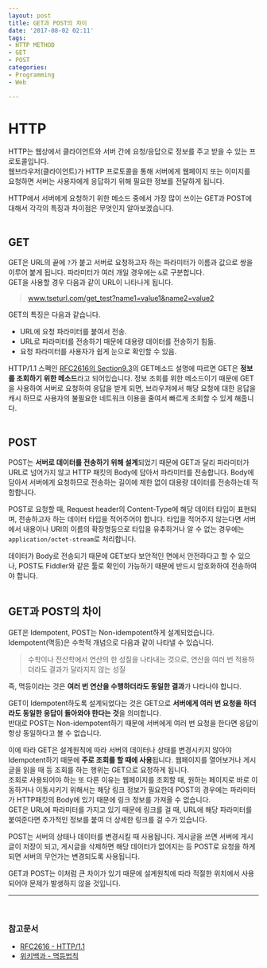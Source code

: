 ```yaml
---
layout: post
title: GET과 POST의 차이
date: '2017-08-02 02:11'
tags:
- HTTP METHOD
- GET
- POST
categories:
- Programming
- Web

---
```


# HTTP

HTTP는 웹상에서 클라이언트와 서버 간에 요청/응답으로 정보를 주고 받을 수 있는 프로토콜입니다. <br/>
웹브라우저(클라이언트)가 HTTP 프로토콜을 통해 서버에게 웹페이지 또는 이미지를 요청하면 서버는 사용자에게 응답하기 위해 필요한 정보를 전달하게 됩니다.

HTTP에서 서버에게 요청하기 위한 메소드 중에서 가장 많이 쓰이는 GET과 POST에 대해서 각각의 특징과 차이점은 무엇인지 알아보겠습니다.
<br/><br/>


## GET
GET은 URL의 끝에 `?`가 붙고 서버로 요청하고자 하는 파라미터가 이름과 값으로 쌍을 이루어 붙게 됩니다. 파라미터가 여러 개일 경우에는 `&`로 구분합니다. <br/>
GET을 사용할 경우 다음과 같이 URL이 나타나게 됩니다.

> www.tseturl.com/get_test?name1=value1&name2=value2

GET의 특징은 다음과 같습니다.
* URL에 요청 파라미터를 붙여서 전송.
* URL로 파라미터를 전송하기 때문에 대용량 데이터를 전송하기 힘듦.
* 요청 파라미터를 사용자가 쉽게 눈으로 확인할 수 있음.

HTTP/1.1 스펙인 [RFC2616의 Section9.3](https://tools.ietf.org/html/rfc2616#section-9.3)의 GET메소드 설명에 따르면
GET은 **정보를 조회하기 위한 메소드**라고 되어있습니다. 정보 조회를 위한 메소드이기 때문에 GET을 사용하여 서버로 요청하여 응답을 받게 되면, 브라우저에서 해당 요청에 대한 응답을 캐시 하므로 사용자의 불필요한 네트워크 이용을 줄여서 빠르게 조회할 수 있게 해줍니다.
<br/><br/>

## POST
POST는 **서버로 데이터를 전송하기 위해 설계**되었기 때문에 GET과 달리 파라미터가 URL로 넘어가지 않고 HTTP 패킷의 Body에 담아서 파라미터를 전송합니다. Body에 담아서 서버에게 요청하므로 전송하는 길이에 제한 없이 대용량 데이터를 전송하는데 적합합니다. <br/>

POST로 요청할 때, Request header의 Content-Type에 해당 데이터 타입이 표현되며, 전송하고자 하는 데이터 타입을 적어주어야 합니다. 타입을 적어주지 않는다면 서버에서 내용이나 URI의 이름의 확장명등으로 타입을 유추하거나 알 수 없는 경우에는 `application/octet-stream`로 처리합니다. <br/>

데이터가 Body로 전송되기 때문에 GET보다 보안적인 면에서 안전하다고 할 수 있으나,
POST도 Fiddler와 같은 툴로 확인이 가능하기 때문에 반드시 암호화하여 전송하여야 합니다. <br/><br/>


## GET과 POST의 차이
GET은 Idempotent, POST는 Non-idempotent하게 설계되었습니다. <br/>
Idempotent(멱등)은 수학적 개념으로 다음과 같이 나타낼 수 있습니다.

> 수학이나 전산학에서 연산의 한 성질을 나타내는 것으로, 연산을 여러 번 적용하더라도 결과가 달라지지 않는 성질

즉, 멱등이라는 것은 **여러 번 연산을 수행하더라도 동일한 결과**가 나타나야 합니다. <br/>

GET이 Idempotent하도록 설계되었다는 것은 GET으로 **서버에게 여러 번 요청을 하더라도 동일한 응답이 돌아와야 한다는 것**을 의미합니다. <br/>
반대로 POST는 Non-idempotent하기 때문에 서버에게 여러 번 요청을 한다면 응답이 항상 동일하다고 볼 수 없습니다.

이에 따라 GET은 설계원칙에 따라 서버의 데이터나 상태를 변경시키지 않아야 Idempotent하기 때문에 **주로 조회를 할 때에 사용**됩니다. 웹페이지를 열어보거나 게시글을 읽을 때 등 조회를 하는 행위는 GET으로 요청하게 됩니다. <br/>
조회로 사용되어야 하는 또 다른 이유는 웹페이지를 조회할 때, 원하는 페이지로 바로 이동하거나 이동시키기 위해서는 해당 링크 정보가 필요한데 POST의 경우에는 파라미터가 HTTP패킷의 Body에 있기 때문에 링크 정보를 가져올 수 없습니다. <br/>
GET은 URL에 파라미터를 가지고 있기 때문에 링크를 걸 때, URL에 해당 파라미터를 붙여준다면 추가적인 정보를 붙여 더 상세한 링크를 걸 수가 있습니다. <br/>

POST는 서버의 상태나 데이터를 변경시킬 때 사용됩니다. 게시글을 쓰면 서버에 게시글이 저장이 되고, 게시글을 삭제하면 해당 데이터가 없어지는 등 POST로 요청을 하게 되면 서버의 무언가는 변경되도록 사용됩니다.

GET과 POST는 이처럼 큰 차이가 있기 때문에 설계원칙에 따라 적절한 위치에서 사용되어야 문제가 발생하지 않을 것입니다.


--------------------------------
<br/>

### 참고문서
* [RFC2616 - HTTP/1.1](https://tools.ietf.org/html/rfc2616)
* [위키백과 - 멱등법칙](https://ko.wikipedia.org/wiki/%EB%A9%B1%EB%93%B1%EB%B2%95%EC%B9%99)
